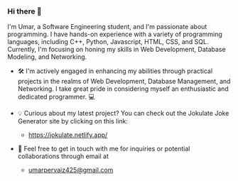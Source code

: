 ### Hi there 👋

<!--
**pervaiz425/pervaiz425** is a ✨ _special_ ✨ repository because its `README.md` (this file) appears on your GitHub profile.

Here are some ideas to get you started:

- 🔭 I’m currently working on ...
- 🌱 I’m currently learning ...
- 👯 I’m looking to collaborate on ...
- 🤔 I’m looking for help with ...
- 💬 Ask me about ...
- 📫 How to reach me: ...
- 😄 Pronouns: ...
- ⚡ Fun fact: ...
-->

 I'm Umar, a Software Engineering student, and I'm passionate about programming. I have hands-on experience with a variety of programming languages, including C++, Python, Javascript, HTML, CSS, and SQL. Currently, I'm focusing on honing my skills in Web Development, Database Modeling, and Networking.

- 🛠️ I'm actively engaged in enhancing my abilities through practical projects in the realms of Web Development, Database Management, and Networking. I take great pride in considering myself an enthusiastic and dedicated programmer. 💻

- 💡 Curious about my latest project? You can check out the Jokulate Joke Generator site by clicking on this link: 
     - https://jokulate.netlify.app/
  
- 📧 Feel free to get in touch with me for inquiries or potential collaborations through email at  
     - umarpervaiz425@gmail.com 
